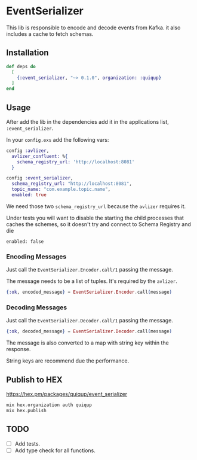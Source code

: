 # EventSerializer

This lib is responsible to encode and decode events from Kafka. it also includes a cache to fetch schemas.

## Installation

```elixir
def deps do
  [
    {:event_serializer, "~> 0.1.0", organization: :quiqup}
  ]
end
```

## Usage

After add the lib in the dependencies add it in the applications list, `:event_serializer`.

In your `config.exs` add the following vars:

```elixir
config :avlizer,
  avlizer_confluent: %{
    schema_registry_url: 'http://localhost:8081'
  }

config :event_serializer,
  schema_registry_url: "http://localhost:8081",
  topic_name: "com.example.topic.name",
  enabled: true
```
We need those two `schema_registry_url` because the `avlizer` requires it.

Under tests you will want to disable the starting the child processes that
caches the schemes, so it doesn't try and connect to Schema Registry and die
```
enabled: false
```

### Encoding Messages

Just call the `EventSerializer.Encoder.call/1` passing the message.

The message needs to be a list of tuples. It's required by the `avlizer`.

```elixir
{:ok, encoded_message} = EventSerializer.Encoder.call(message)
```

### Decoding Messages

Just call the `EventSerializer.Decoder.call/1` passing the message.

```elixir
{:ok, decoded_message} = EventSerializer.Decoder.call(message)
```

The message is also converted to a map with string key within the response.

String keys are recommend due the performance.

## Publish to HEX

https://hex.pm/packages/quiqup/event_serializer

```elixir
mix hex.organization auth quiqup
mix hex.publish
```

## TODO

- [ ] Add tests.
- [ ] Add type check for all functions.
